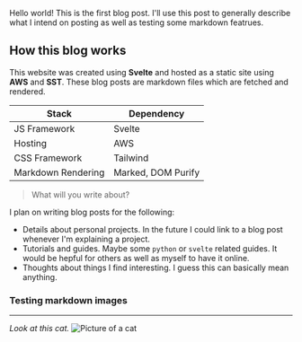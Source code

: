 Hello world! This is the first blog post. I'll use this post to generally describe what I intend on posting as well as testing some markdown featrues.

## How this blog works

This website was created using **Svelte** and hosted as a static site using **AWS** and **SST**. These blog posts are markdown files which are fetched and rendered.

| Stack              | Dependency         |
| ------------------ | ------------------ |
| JS Framework       | Svelte             |
| Hosting            | AWS                |
| CSS Framework      | Tailwind           |
| Markdown Rendering | Marked, DOM Purify |

> What will you write about?

I plan on writing blog posts for the following:

- Details about personal projects. In the future I could link to a blog post whenever I'm explaining a project.
- Tutorials and guides. Maybe some `python` or `svelte` related guides. It would be hepful for others as well as myself to have it online.
- Thoughts about things I find interesting. I guess this can basically mean anything.

### Testing markdown images

---

_Look at this cat._
![Picture of a cat](/images/blog/20220827_cat.jpg)
